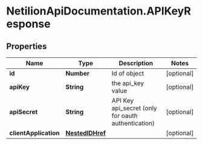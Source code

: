 # NetilionApiDocumentation.APIKeyResponse

## Properties
Name | Type | Description | Notes
------------ | ------------- | ------------- | -------------
**id** | **Number** | Id of object | [optional] 
**apiKey** | **String** | the api_key value | [optional] 
**apiSecret** | **String** | API Key api_secret (only for oauth authentication) | [optional] 
**clientApplication** | [**NestedIDHref**](NestedIDHref.md) |  | [optional] 


